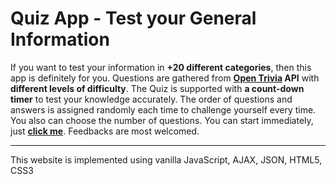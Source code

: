 # Quiz App - Test your General Information
If you want to test your information in **+20 different categories**, then this app is definitely for you.
Questions are gathered from **[Open Trivia](https://opentdb.com/api_config.php) API** with **different levels of difficulty**.
The Quiz is supported with **a count-down timer** to test your knowledge accurately.
The order of questions and answers is assigned randomly each time to challenge yourself every time.
You also can choose the number of questions.
You can start immediately, just **[click me](https://saharrsaber.github.io/QuizApp/)**. Feedbacks are most welcomed.
<hr>
This website is implemented using vanilla JavaScript, AJAX, JSON, HTML5, CSS3
